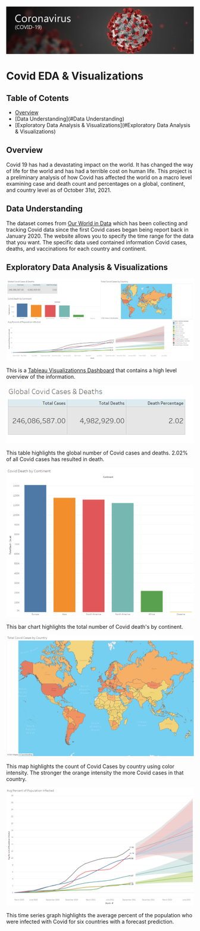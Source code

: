 ![cover image](./Images/covid_cover_image.png)


# Covid EDA & Visualizations

## Table of Cotents

* [Overview](#Overview)
* [Data Understanding](#Data Understanding)
* [Exploratory Data Analysis & Visualizations](#Exploratory Data Analysis & Visualizations)


## Overview


Covid 19 has had a devastating impact on the world. It has changed the way of life for the world and has had a terrible cost on human life. This project is a preliminary analysis of how Covid has affected the world on a macro level examining case and death count and percentages on a global, continent, and country level as of October 31st, 2021.


## Data Understanding

The dataset comes from [Our World in Data](https://ourworldindata.org/covid-deaths) which has been collecting and tracking Covid data since the first Covid cases began being report back in January 2020. The website  allows you to specify the time range for the data that you want. The specific data used contained information Covid cases, deaths, and vaccinations for each country and continent.


## Exploratory Data Analysis & Visualizations

![visualization dashboard](./Images/covid_dashboard_visualizations.png)

This is a [Tableau Visualizationns Dashboard](https://public.tableau.com/app/profile/jesus.baquiax8034/viz/CovidDashboardVisualizations/Sheet4) that contains a high level overview of the information.


![viz_01](./Images/viz_01.PNG)

This table highlights the global number of Covid cases and deaths. 2.02% of all Covid cases has resulted in death.

![viz_02](./Images/viz_02.PNG)

This bar chart highlights the total number of Covid death's by continent.

![viz_03](./Images/viz_03.PNG)

This map highlights the count of Covid Cases by country using color intensity. The stronger the orange intensity the more Covid cases in that country.

![viz_04](./Images/viz_04_01.PNG)

This time series graph highlights the average percent of the population who were infected with Covid for six countries with a forecast prediction. 







